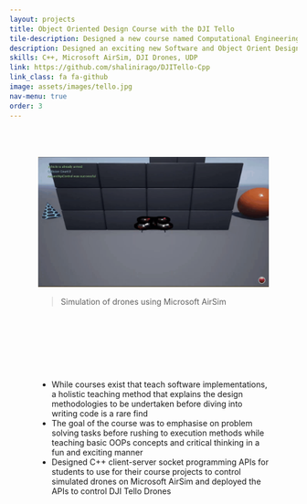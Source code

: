 ```yaml
---
layout: projects
title: Object Oriented Design Course with the DJI Tello
tile-description: Designed a new course named Computational Engineering for the ECE Department @Virginia Tech <br /> 
description: Designed an exciting new Software and Object Orient Design course with the help of Microsoft AirSim and DJI Tello Drones
skills: C++, Microsoft AirSim, DJI Drones, UDP
link: https://github.com/shalinirago/DJITello-Cpp
link_class: fa fa-github
image: assets/images/tello.jpg 
nav-menu: true
order: 3
---
```


<!-- Main -->
<div id="main">
<section id = "two" class="spotlights">
	<section>
	<div class="inner" style="padding: 50px">
	<span class="image main">
		<img src="https://raw.githubusercontent.com/shalinirago/portfolio-imgs/main/tello_desc.gif" alt="" data-position="center center" />
		<figcaption><blockquote>Simulation of drones using Microsoft AirSim</blockquote></figcaption>
	</span>
	</div> 
		<div class="content">
			<div class="inner" style="padding: 50px">
				<div class="box">
				<ul>
					<li>While courses exist that teach software implementations, a holistic teaching method that explains the design methodologies to be undertaken before diving into writing code is a rare find</li>
					<li>The goal of the course was to emphasise on problem solving tasks before rushing to execution methods while teaching basic OOPs concepts and critical thinking in a fun and exciting manner</li>
					<li>Designed C++ client-server socket programming APIs for students to use for their course projects to control simulated drones on Microsoft AirSim and deployed the APIs to control DJI Tello Drones</li>
				</ul>	
			    </div>	
		</div>
	</div>
	</section>
</section> 

</div>
